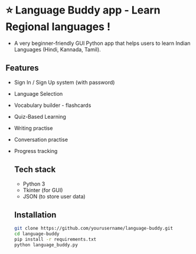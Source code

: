 # ⭐️ Language Buddy app - Learn Regional languages !
- A very beginner-friendly GUI Python app that helps users to learn Indian Languages (Hindi, Kannada, Tamil).

## Features 
- Sign In / Sign Up system (with password)
- Language Selection
- Vocabulary builder - flashcards
- Quiz-Based Learning
- Writing practise
- Conversation practise
- Progress tracking

  ## Tech stack
  - Python 3
  - Tkinter (for GUI)
  - JSON (to store user data)

  ## Installation
  ```bash
  git clone https://github.com/yourusername/language-buddy.git
  cd language-buddy
  pip install -r requirements.txt
  python language_buddy.py
